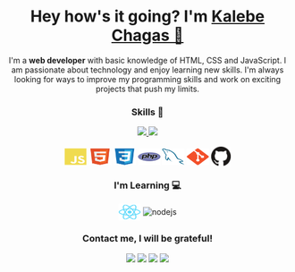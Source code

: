 <div>
	<h1 align="center">
	Hey how's it going? I'm
	<a href="https://www.linkedin.com/in/kalebechagas/">Kalebe Chagas 👋</a>
  </h1>
  
  <p align="center">
	I'm a <strong>web developer</strong> with basic knowledge of HTML, CSS and JavaScript. I am passionate about technology and enjoy learning new skills. I'm always looking for ways to 	improve my programming skills and work on exciting projects that push my limits.  
  </p>
  
</div>

<div align="center">

  <h3>Skills 🚀</h3>
      <a href="https://github.com/kalebechagas">
      <img height="170em" src="https://github-readme-stats-sigma-five.vercel.app/api?username=kalebechagas&count_private=true&include_all_commits=true&show_icons=true&theme=dark&border=false&show_owner=true"/>
      <img height="170em" src="https://github-readme-stats-sigma-five.vercel.app/api/top-langs/?username=kalebechagas&theme=dark&hide_border=false&&layout=compact"/>
  </a>
</div>

<div align="center" valign="top"><br>
  <img align="center" alt="Js" height="30" width="40" src="https://raw.githubusercontent.com/devicons/devicon/master/icons/javascript/javascript-plain.svg">
  <img align="center" alt="HTML" height="30" width="40" src="https://raw.githubusercontent.com/devicons/devicon/master/icons/html5/html5-original.svg">
  <img align="center" alt="CSS" height="30" width="40" src="https://raw.githubusercontent.com/devicons/devicon/master/icons/css3/css3-original.svg">
  <img align="center" alt="PHP" height="30" width="40" src="https://raw.githubusercontent.com/devicons/devicon/master/icons/php/php-original.svg">
  <img align="center" alt="MySql" height="30" width="40" src="https://raw.githubusercontent.com/devicons/devicon/master/icons/mysql/mysql-original.svg">
  <img align="center" alt="git" height="30" width="40" src="https://raw.githubusercontent.com/devicons/devicon/master/icons/git/git-original.svg">
  <img align="center" alt="github" height="35" width="35" src="/GitHub.png">
</div>

<div align="center" valign="top">
  <h3>I'm Learning 💻</h3>
  <img align="center" alt="React" height="30" width="40" src="https://raw.githubusercontent.com/devicons/devicon/master/icons/react/react-original.svg">
  <img align="center" alt="nodejs" height="30" width="40" src="https://cdn.worldvectorlogo.com/logos/nodejs-icon.svg">
</div>

<div align="center">
	<h3>Contact me, I will be grateful!</h3>
  <a href="https://www.instagram.com/kalebechagas_/" target="_blank"><img src="https://img.shields.io/badge/-Instagram-%23E4405F?style=for-the-badge&logo=instagram&logoColor=white" target="_blank"></a>
  <a href="https://www.linkedin.com/in/kalebechagas/" target="_blank"><img src="https://img.shields.io/badge/-LinkedIn-%230077B5?style=for-the-badge&logo=linkedin&logoColor=white" target="_blank"></a> 
  <a href="mailto:kalebewlk@gmail.com"><img src="https://img.shields.io/badge/-Gmail-%23333?style=for-the-badge&logo=gmail&logoColor=white" target="_blank"></a>
  <a href="https://wa.me/88996983836"><img src="https://img.shields.io/badge/WhatsApp-25D366?style=for-the-badge&logo=whatsapp&logoColor=white"></a>
</div><br>
